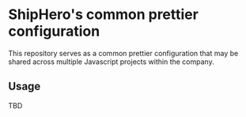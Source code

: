 # ShipHero's common prettier configuration
This repository serves as a common prettier configuration that may be shared across multiple Javascript projects within the company.

## Usage
TBD

